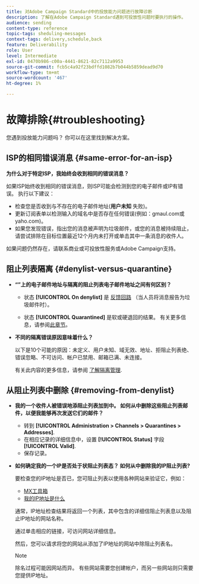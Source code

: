 ```yaml
---
title: 对Adobe Campaign Standard中的投放能力问题进行故障诊断
description: 了解在Adobe Campaign Standard遇到可投放性问题时要执行的操作。
audience: sending
content-type: reference
topic-tags: sheduling-messages
context-tags: delivery,schedule,back
feature: Deliverability
role: User
level: Intermediate
exl-id: 0470b986-c00a-4441-8621-82c7112a9953
source-git-commit: fcb5c4a92f23bdffd1082b7b044b5859dead9d70
workflow-type: tm+mt
source-wordcount: '467'
ht-degree: 1%

---
```


# 故障排除{#troubleshooting}

您遇到投放能力问题吗？ 你可以在这里找到解决方案。

## ISP的相同错误消息 {#same-error-for-an-isp}

**为什么对于特定ISP，我始终会收到相同的错误消息？**

如果ISP始终收到相同的错误消息，则ISP可能会检测到您的电子邮件或IP有错误。 执行以下建议：
* 检查您是否收到与不存在的电子邮件地址(**用户未知** 失败)。
* 更新订阅表单以检测输入的域名中是否存在任何错误(例如：gmaul.com或yaho.com)。
* 如果您发现错误，指出您的消息被声明为垃圾邮件，或您的消息被持续阻止，请尝试排除在目标位置最近12个月内未打开或单击其中一条消息的收件人。

如果问题仍然存在，请联系商业或可投放性服务或Adobe Campaign支持。

## 阻止列表隔离 {#denylist-versus-quarantine}

* **“”上的电子邮件地址与隔离的阻止列表电子邮件地址之间有何区别？**

   * 状态 **[!UICONTROL On denylist]** 是 [反馈回路](https://experienceleague.adobe.com/docs/deliverability-learn/deliverability-best-practice-guide/transition-process/infrastructure.html#feedback-loops) （当人员将消息报告为垃圾邮件时）。

   * 状态 **[!UICONTROL Quarantined]** 是软或硬退回的结果。
   有关更多信息，请参阅[此章节](../../sending/using/understanding-quarantine-management.md#quarantine-vs-denylist)。

* **不同的隔离错误原因意味着什么？**

   以下是10个可能的原因：未定义、用户未知、域无效、地址、拒阻止列表绝、错误忽略、不可访问、帐户已禁用、邮箱已满、未连接。

   有关此内容的更多信息，请参阅 [了解隔离管理](../../sending/using/understanding-quarantine-management.md).

## 从阻止列表中删除 {#removing-from-denylist}

* **我的一个收件人被错误地添阻止列表加到中。 如何从中删除这些阻止列表邮件，以便我能够再次发送它们的邮件？**

   * 转到 **[!UICONTROL Administration > Channels > Quarantines > Addresses]**.
   * 在相应记录的详细信息中，设置 **[!UICONTROL Status]** 字段 **[!UICONTROL Valid]**.
   * 保存记录。

* **如何确定我的一个IP是否处于状阻止列表态？ 如何从中删除我的IP阻止列表?**

   要检查您的IP地址是否已，您可阻止列表以使用各种网站来验证它，例如：
   * [MX工具箱](https://mxtoolbox.com/)
   * [我的IP地址是什么](https://whatismyipaddress.com)

   通常，IP地址检查结果将返回一个列表，其中包含的详细信阻止列表息以及阻止IP地址的网站名称。

   通过单击相应的链接，可访问网站详细信息。

   然后，您可以请求将您的网站从添加了IP地址的网站中除阻止列表名。

   >[!NOTE]
   >
   >除名过程可能因网站而异。 有些网站需要您创建帐户，而另一些网站则只需要您提供IP地址。
